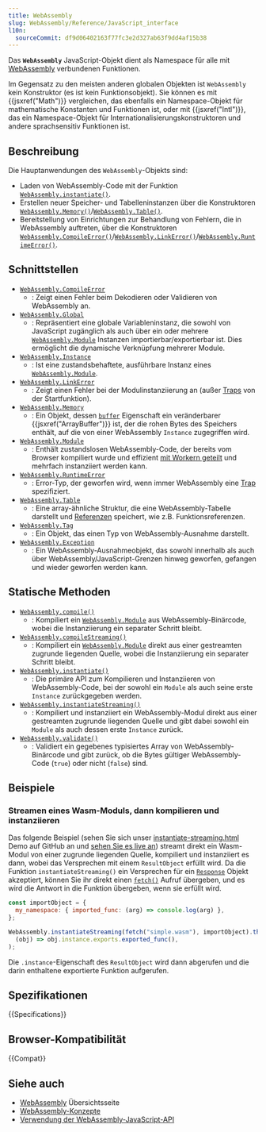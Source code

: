 ```yaml
---
title: WebAssembly
slug: WebAssembly/Reference/JavaScript_interface
l10n:
  sourceCommit: df9d06402163f77fc3e2d327ab63f9dd4af15b38
---
```


Das **`WebAssembly`** JavaScript-Objekt dient als Namespace für alle mit [WebAssembly](/de/docs/WebAssembly) verbundenen Funktionen.

Im Gegensatz zu den meisten anderen globalen Objekten ist `WebAssembly` kein Konstruktor (es ist kein Funktionsobjekt). Sie können es mit {{jsxref("Math")}} vergleichen, das ebenfalls ein Namespace-Objekt für mathematische Konstanten und Funktionen ist, oder mit {{jsxref("Intl")}}, das ein Namespace-Objekt für Internationalisierungskonstruktoren und andere sprachsensitiv Funktionen ist.

## Beschreibung

Die Hauptanwendungen des `WebAssembly`-Objekts sind:

- Laden von WebAssembly-Code mit der Funktion [`WebAssembly.instantiate()`](/de/docs/WebAssembly/Reference/JavaScript_interface/instantiate_static).
- Erstellen neuer Speicher- und Tabelleninstanzen über die Konstruktoren [`WebAssembly.Memory()`](/de/docs/WebAssembly/Reference/JavaScript_interface/Memory)/[`WebAssembly.Table()`](/de/docs/WebAssembly/Reference/JavaScript_interface/Table).
- Bereitstellung von Einrichtungen zur Behandlung von Fehlern, die in WebAssembly auftreten, über die Konstruktoren [`WebAssembly.CompileError()`](/de/docs/WebAssembly/Reference/JavaScript_interface/CompileError)/[`WebAssembly.LinkError()`](/de/docs/WebAssembly/Reference/JavaScript_interface/LinkError)/[`WebAssembly.RuntimeError()`](/de/docs/WebAssembly/Reference/JavaScript_interface/RuntimeError).

## Schnittstellen

- [`WebAssembly.CompileError`](/de/docs/WebAssembly/Reference/JavaScript_interface/CompileError)
  - : Zeigt einen Fehler beim Dekodieren oder Validieren von WebAssembly an.
- [`WebAssembly.Global`](/de/docs/WebAssembly/Reference/JavaScript_interface/Global)
  - : Repräsentiert eine globale Variableninstanz, die sowohl von JavaScript zugänglich als auch über ein oder mehrere [`WebAssembly.Module`](/de/docs/WebAssembly/Reference/JavaScript_interface/Module) Instanzen importierbar/exportierbar ist. Dies ermöglicht die dynamische Verknüpfung mehrerer Module.
- [`WebAssembly.Instance`](/de/docs/WebAssembly/Reference/JavaScript_interface/Instance)
  - : Ist eine zustandsbehaftete, ausführbare Instanz eines [`WebAssembly.Module`](/de/docs/WebAssembly/Reference/JavaScript_interface/Module).
- [`WebAssembly.LinkError`](/de/docs/WebAssembly/Reference/JavaScript_interface/LinkError)
  - : Zeigt einen Fehler bei der Modulinstanziierung an (außer [Traps](https://webassembly.github.io/simd/core/intro/overview.html#trap) von der Startfunktion).
- [`WebAssembly.Memory`](/de/docs/WebAssembly/Reference/JavaScript_interface/Memory)
  - : Ein Objekt, dessen [`buffer`](/de/docs/WebAssembly/Reference/JavaScript_interface/Memory/buffer) Eigenschaft ein veränderbarer {{jsxref("ArrayBuffer")}} ist, der die rohen Bytes des Speichers enthält, auf die von einer WebAssembly `Instance` zugegriffen wird.
- [`WebAssembly.Module`](/de/docs/WebAssembly/Reference/JavaScript_interface/Module)
  - : Enthält zustandslosen WebAssembly-Code, der bereits vom Browser kompiliert wurde und effizient [mit Workern geteilt](/de/docs/Web/API/Worker/postMessage) und mehrfach instanziiert werden kann.
- [`WebAssembly.RuntimeError`](/de/docs/WebAssembly/Reference/JavaScript_interface/RuntimeError)
  - : Error-Typ, der geworfen wird, wenn immer WebAssembly eine [Trap](https://webassembly.github.io/simd/core/intro/overview.html#trap) spezifiziert.
- [`WebAssembly.Table`](/de/docs/WebAssembly/Reference/JavaScript_interface/Table)
  - : Eine array-ähnliche Struktur, die eine WebAssembly-Tabelle darstellt und [Referenzen](https://webassembly.github.io/spec/core/syntax/types.html#syntax-reftype) speichert, wie z.B. Funktionsreferenzen.
- [`WebAssembly.Tag`](/de/docs/WebAssembly/Reference/JavaScript_interface/Tag)
  - : Ein Objekt, das einen Typ von WebAssembly-Ausnahme darstellt.
- [`WebAssembly.Exception`](/de/docs/WebAssembly/Reference/JavaScript_interface/Exception)
  - : Ein WebAssembly-Ausnahmeobjekt, das sowohl innerhalb als auch über WebAssembly/JavaScript-Grenzen hinweg geworfen, gefangen und wieder geworfen werden kann.

## Statische Methoden

- [`WebAssembly.compile()`](/de/docs/WebAssembly/Reference/JavaScript_interface/compile_static)
  - : Kompiliert ein [`WebAssembly.Module`](/de/docs/WebAssembly/Reference/JavaScript_interface/Module) aus WebAssembly-Binärcode, wobei die Instanziierung ein separater Schritt bleibt.
- [`WebAssembly.compileStreaming()`](/de/docs/WebAssembly/Reference/JavaScript_interface/compileStreaming_static)
  - : Kompiliert ein [`WebAssembly.Module`](/de/docs/WebAssembly/Reference/JavaScript_interface/Module) direkt aus einer gestreamten zugrunde liegenden Quelle, wobei die Instanziierung ein separater Schritt bleibt.
- [`WebAssembly.instantiate()`](/de/docs/WebAssembly/Reference/JavaScript_interface/instantiate_static)
  - : Die primäre API zum Kompilieren und Instanziieren von WebAssembly-Code, bei der sowohl ein `Module` als auch seine erste `Instance` zurückgegeben werden.
- [`WebAssembly.instantiateStreaming()`](/de/docs/WebAssembly/Reference/JavaScript_interface/instantiateStreaming_static)
  - : Kompiliert und instanziiert ein WebAssembly-Modul direkt aus einer gestreamten zugrunde liegenden Quelle und gibt dabei sowohl ein `Module` als auch dessen erste `Instance` zurück.
- [`WebAssembly.validate()`](/de/docs/WebAssembly/Reference/JavaScript_interface/validate_static)
  - : Validiert ein gegebenes typisiertes Array von WebAssembly-Binärcode und gibt zurück, ob die Bytes gültiger WebAssembly-Code (`true`) oder nicht (`false`) sind.

## Beispiele

### Streamen eines Wasm-Moduls, dann kompilieren und instanziieren

Das folgende Beispiel (sehen Sie sich unser [instantiate-streaming.html](https://github.com/mdn/webassembly-examples/blob/main/js-api-examples/instantiate-streaming.html) Demo auf GitHub an und [sehen Sie es live an](https://mdn.github.io/webassembly-examples/js-api-examples/instantiate-streaming.html)) streamt direkt ein Wasm-Modul von einer zugrunde liegenden Quelle, kompiliert und instanziiert es dann, wobei das Versprechen mit einem `ResultObject` erfüllt wird. Da die Funktion `instantiateStreaming()` ein Versprechen für ein [`Response`](/de/docs/Web/API/Response) Objekt akzeptiert, können Sie ihr direkt einen [`fetch()`](/de/docs/Web/API/Window/fetch) Aufruf übergeben, und es wird die Antwort in die Funktion übergeben, wenn sie erfüllt wird.

```js
const importObject = {
  my_namespace: { imported_func: (arg) => console.log(arg) },
};

WebAssembly.instantiateStreaming(fetch("simple.wasm"), importObject).then(
  (obj) => obj.instance.exports.exported_func(),
);
```

Die `.instance`-Eigenschaft des `ResultObject` wird dann abgerufen und die darin enthaltene exportierte Funktion aufgerufen.

## Spezifikationen

{{Specifications}}

## Browser-Kompatibilität

{{Compat}}

## Siehe auch

- [WebAssembly](/de/docs/WebAssembly) Übersichtsseite
- [WebAssembly-Konzepte](/de/docs/WebAssembly/Guides/Concepts)
- [Verwendung der WebAssembly-JavaScript-API](/de/docs/WebAssembly/Guides/Using_the_JavaScript_API)
